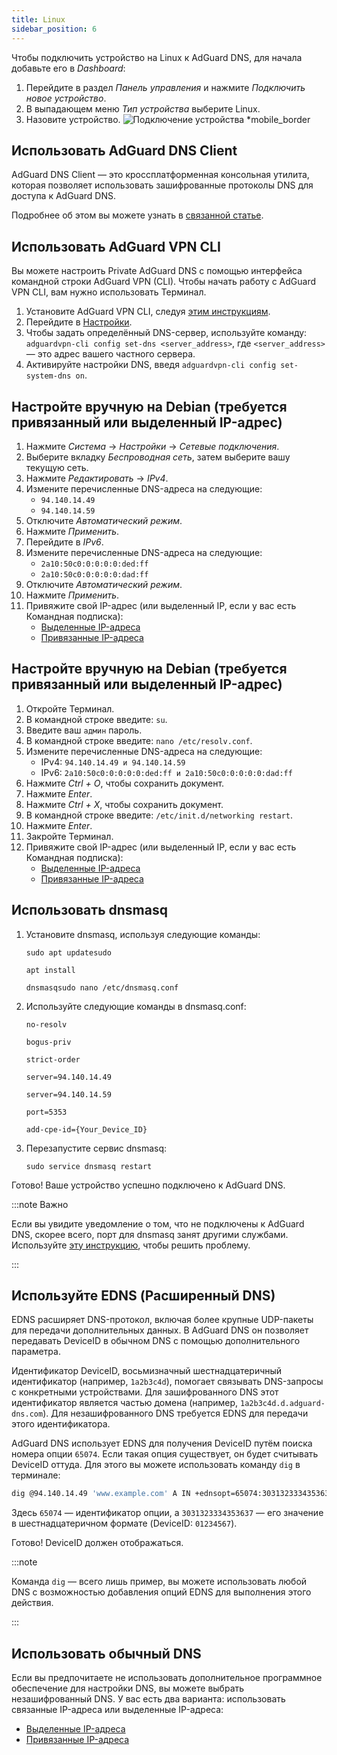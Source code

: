 ```yaml
---
title: Linux
sidebar_position: 6
---
```


Чтобы подключить устройство на Linux к AdGuard DNS, для начала добавьте его в _Dashboard_:

1. Перейдите в раздел _Панель управления_ и нажмите _Подключить новое устройство_.
2. В выпадающем меню _Тип устройства_ выберите Linux.
3. Назовите устройство.
   ![Подключение устройства \*mobile\_border](https://cdn.adtidy.org/content/kb/dns/private/new_dns/connect/choose_linux.png)

## Использовать AdGuard DNS Client

AdGuard DNS Client — это кроссплатформенная консольная утилита, которая позволяет использовать зашифрованные протоколы DNS для доступа к AdGuard DNS.

Подробнее об этом вы можете узнать в [связанной статье](/dns-client/overview/).

## Использовать AdGuard VPN CLI

Вы можете настроить Private AdGuard DNS с помощью интерфейса командной строки AdGuard VPN (CLI). Чтобы начать работу с AdGuard VPN CLI, вам нужно использовать Терминал.

1. Установите AdGuard VPN CLI, следуя [этим инструкциям](https://adguard-vpn.com/kb/adguard-vpn-for-linux/installation/).
2. Перейдите в [Настройки](https://adguard-vpn.com/kb/adguard-vpn-for-linux/settings/).
3. Чтобы задать определённый DNS-сервер, используйте команду: `adguardvpn-cli config set-dns <server_address>`, где `<server_address>` — это адрес вашего частного сервера.
4. Активируйте настройки DNS, введя `adguardvpn-cli config set-system-dns on`.

## Настройте вручную на Debian (требуется привязанный или выделенный IP-адрес)

1. Нажмите _Система_ → _Настройки_ → _Сетевые подключения_.
2. Выберите вкладку _Беспроводная сеть_, затем выберите вашу текущую сеть.
3. Нажмите _Редактировать_ → _IPv4_.
4. Измените перечисленные DNS-адреса на следующие:
   - `94.140.14.49`
   - `94.140.14.59`
5. Отключите _Автоматический режим_.
6. Нажмите _Применить_.
7. Перейдите в _IPv6_.
8. Измените перечисленные DNS-адреса на следующие:
   - `2a10:50c0:0:0:0:0:ded:ff`
   - `2a10:50c0:0:0:0:0:dad:ff`
9. Отключите _Автоматический режим_.
10. Нажмите _Применить_.
11. Привяжите свой IP-адрес (или выделенный IP, если у вас есть Командная подписка):
    - [Выделенные IP-адреса](/private-dns/connect-devices/other-options/dedicated-ip.md)
    - [Привязанные IP-адреса](/private-dns/connect-devices/other-options/linked-ip.md)

## Настройте вручную на Debian (требуется привязанный или выделенный IP-адрес)

1. Откройте Терминал.
2. В командной строке введите: `su`.
3. Введите ваш `админ` пароль.
4. В командной строке введите: `nano /etc/resolv.conf`.
5. Измените перечисленные DNS-адреса на следующие:
   - IPv4: `94.140.14.49 и 94.140.14.59`
   - IPv6: `2a10:50c0:0:0:0:0:ded:ff и 2a10:50c0:0:0:0:0:dad:ff`
6. Нажмите _Ctrl + O_, чтобы сохранить документ.
7. Нажмите _Enter_.
8. Нажмите _Ctrl + X_, чтобы сохранить документ.
9. В командной строке введите: `/etc/init.d/networking restart`.
10. Нажмите _Enter_.
11. Закройте Терминал.
12. Привяжите свой IP-адрес (или выделенный IP, если у вас есть Командная подписка):
    - [Выделенные IP-адреса](/private-dns/connect-devices/other-options/dedicated-ip.md)
    - [Привязанные IP-адреса](/private-dns/connect-devices/other-options/linked-ip.md)

## Использовать dnsmasq

1. Установите dnsmasq, используя следующие команды:

   `sudo apt updatesudo`

   `apt install`

   `dnsmasqsudo nano /etc/dnsmasq.conf`

2. Используйте следующие команды в dnsmasq.conf:

   `no-resolv`

   `bogus-priv`

   `strict-order`

   `server=94.140.14.49`

   `server=94.140.14.59`

   `port=5353`

   `add-cpe-id={Your_Device_ID}`

3. Перезапустите сервис dnsmasq:

   `sudo service dnsmasq restart`

Готово! Ваше устройство успешно подключено к AdGuard DNS.

:::note Важно

Если вы увидите уведомление о том, что не подключены к AdGuard DNS, скорее всего, порт для dnsmasq занят другими службами. Используйте [эту инструкцию](https://github.com/AdguardTeam/AdGuardHome/wiki/FAQ#bindinuse), чтобы решить проблему.

:::

## Используйте EDNS (Расширенный DNS)

EDNS расширяет DNS-протокол, включая более крупные UDP-пакеты для передачи дополнительных данных. В AdGuard DNS он позволяет передавать DeviceID в обычном DNS с помощью дополнительного параметра.

Идентификатор DeviceID, восьмизначный шестнадцатеричный идентификатор (например, `1a2b3c4d`), помогает связывать DNS-запросы с конкретными устройствами. Для зашифрованного DNS этот идентификатор является частью домена (например, `1a2b3c4d.d.adguard-dns.com`). Для незашифрованного DNS требуется EDNS для передачи этого идентификатора.

AdGuard DNS использует EDNS для получения DeviceID путём поиска номера опции `65074`. Если такая опция существует, он будет считывать DeviceID оттуда. Для этого вы можете использовать команду `dig` в терминале:

```sh
dig @94.140.14.49 'www.example.com' A IN +ednsopt=65074:3031323334353637
```

Здесь `65074` — идентификатор опции, а `3031323334353637` — его значение в шестнадцатеричном формате (DeviceID: `01234567`).

Готово! DeviceID должен отображаться.

:::note

Команда `dig` — всего лишь пример, вы можете использовать любой DNS с возможностью добавления опций EDNS для выполнения этого действия.

:::

## Использовать обычный DNS

Если вы предпочитаете не использовать дополнительное программное обеспечение для настройки DNS, вы можете выбрать незашифрованный DNS. У вас есть два варианта: использовать связанные IP-адреса или выделенные IP-адреса:

- [Выделенные IP-адреса](/private-dns/connect-devices/other-options/dedicated-ip.md)
- [Привязанные IP-адреса](/private-dns/connect-devices/other-options/linked-ip.md)
